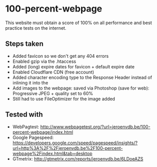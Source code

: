 100-percent-webpage
===================

This website must obtain a score of 100% on all performance and best practice tests on the internet.

## Steps taken

- Added favicon so we don't get any 404 errors
- Enabled gzip via the .htaccess
- Added (long) expire dates for favicon + default expire date
- Enabled Cloudflare CDN (free account)
- Added character encoding type to the Response Header instead of inlining it into the <head>
- Add images to the webpage: saved via Photoshop (save for web): Progressive JPEG + quality set to 60%
- Still had to use FileOptimizer for the image added

## Tested with

- WebPagtest: http://www.webpagetest.org/?url=jeroenvdb.be/100-percent-webpage/index.html
- Google Pagespeed: https://developers.google.com/speed/pagespeed/insights/?url=http%3A%2F%2Fjeroenvdb.be%2F100-percent-webpage%2Findex.html&tab=desktop
- GTmetrix: http://gtmetrix.com/reports/jeroenvdb.be/6LDoeAZS
